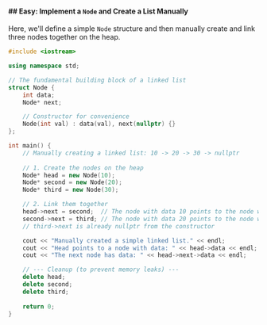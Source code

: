 

#### \#\# Easy: Implement a `Node` and Create a List Manually

Here, we'll define a simple `Node` structure and then manually create and link three nodes together on the heap.

```cpp
#include <iostream>

using namespace std;

// The fundamental building block of a linked list
struct Node {
    int data;
    Node* next;

    // Constructor for convenience
    Node(int val) : data(val), next(nullptr) {}
};

int main() {
    // Manually creating a linked list: 10 -> 20 -> 30 -> nullptr
    
    // 1. Create the nodes on the heap
    Node* head = new Node(10);
    Node* second = new Node(20);
    Node* third = new Node(30);

    // 2. Link them together
    head->next = second;  // The node with data 10 points to the node with data 20
    second->next = third; // The node with data 20 points to the node with data 30
    // third->next is already nullptr from the constructor

    cout << "Manually created a simple linked list." << endl;
    cout << "Head points to a node with data: " << head->data << endl;
    cout << "The next node has data: " << head->next->data << endl;

    // --- Cleanup (to prevent memory leaks) ---
    delete head;
    delete second;
    delete third;
    
    return 0;
}
```
